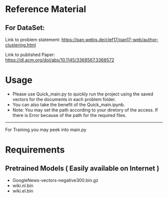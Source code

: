 
# Reference Material
## For DataSet:
Link to problem statement: https://pan.webis.de/clef17/pan17-web/author-clustering.html

Link to published Paper: https://dl.acm.org/doi/abs/10.1145/3368567.3368572

# Usage

* Please use Quick_main.py to quickly run the project using the saved vectors for the documents in each problem folder.
* You can also take the benefit of the Quick_main.ipynb.
* Note: You may set the path according to your diretory of the access. If there is Error because of the path for the required files. 
---
For Training you may peek into main.py

# Requirements
## Pretrained Models ( Easily available on Internet )
* GoogleNews-vectors-negative300.bin.gz
* wiki.nl.bin
* wiki.el.bin

